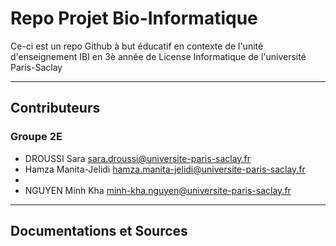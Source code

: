 # Repo Projet Bio-Informatique 

Ce-ci est un repo Github à but éducatif en contexte de l'unité d'enseignement IBI en 3è année de License Informatique de l'université Paris-Saclay

---
## Contributeurs

### Groupe 2E

- DROUSSI Sara <sara.droussi@universite-paris-saclay.fr>
- Hamza Manita-Jelidi <hamza.manita-jelidi@universite-paris-saclay.fr>
- 
- NGUYEN Minh Kha <minh-kha.nguyen@universite-paris-saclay.fr>


---

## Documentations et Sources

